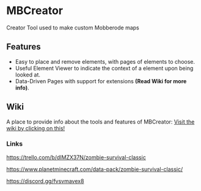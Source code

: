 # MBCreator
Creator Tool used to make custom Mobberode maps

## Features
- Easy to place and remove elements, with pages of elements to choose.
- Useful Element Viewer to indicate the context of a element upon being looked at.
- Data-Driven Pages with support for extensions **(Read Wiki for more info)**.

##  Wiki
A place to provide info about the tools and features of MBCreator: 
[Visit the wiki by clicking on this!](https://github.com/Mobberode/MBCreator/wiki)

### Links
https://trello.com/b/dIMZX37N/zombie-survival-classic

https://www.planetminecraft.com/data-pack/zombie-survival-classic/

https://discord.gg/fvsvmavex8
